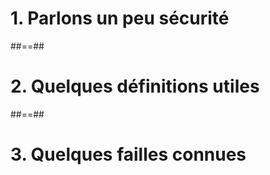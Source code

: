# 1. Parlons un peu sécurité

##==##

# 2. Quelques définitions utiles

##==##

# 3. Quelques failles connues
